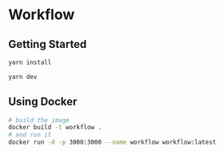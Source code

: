 # Workflow

## Getting Started

```bash
yarn install
```

```bash
yarn dev
```

## Using Docker

```bash
# build the image
docker build -t workflow .
# and run it
docker run -d -p 3000:3000 --name workflow workflow:latest
```
